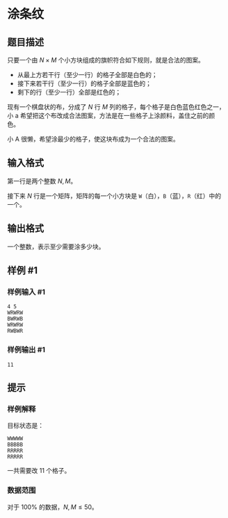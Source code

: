 # 涂条纹

## 题目描述

只要一个由 $N \times M$ 个小方块组成的旗帜符合如下规则，就是合法的图案。

- 从最上方若干行（至少一行）的格子全部是白色的；
- 接下来若干行（至少一行）的格子全部是蓝色的；
- 剩下的行（至少一行）全部是红色的；

现有一个棋盘状的布，分成了 $N$ 行 $M$ 列的格子，每个格子是白色蓝色红色之一，小 a 希望把这个布改成合法图案，方法是在一些格子上涂颜料，盖住之前的颜色。

小 A 很懒，希望涂最少的格子，使这块布成为一个合法的图案。

## 输入格式

第一行是两个整数 $N,M$。

接下来 $N$ 行是一个矩阵，矩阵的每一个小方块是 `W`（白），`B`（蓝），`R`（红）中的一个。

## 输出格式

一个整数，表示至少需要涂多少块。

## 样例 #1

### 样例输入 #1

```
4 5
WRWRW
BWRWB
WRWRW
RWBWR
```

### 样例输出 #1

```
11
```

## 提示

### 样例解释

目标状态是：

```plain
WWWWW
BBBBB
RRRRR
RRRRR
```
一共需要改 $11$ 个格子。

### 数据范围

对于 $100\%$ 的数据，$N,M \leq 50$。